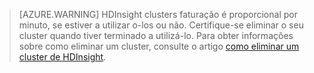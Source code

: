 

> [AZURE.WARNING] HDInsight clusters faturação é proporcional por minuto, se estiver a utilizar o-los ou não. Certifique-se eliminar o seu cluster quando tiver terminado a utilizá-lo. Para obter informações sobre como eliminar um cluster, consulte o artigo [como eliminar um cluster de HDInsight](../articles/hdinsight/hdinsight-delete-cluster.md).

